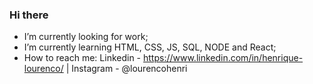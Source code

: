 ### Hi there

- I’m currently looking for work;
- I’m currently learning HTML, CSS, JS, SQL, NODE and React;
- How to reach me:
  Linkedin - https://www.linkedin.com/in/henrique-lourenco/ | Instagram - @lourencohenri
